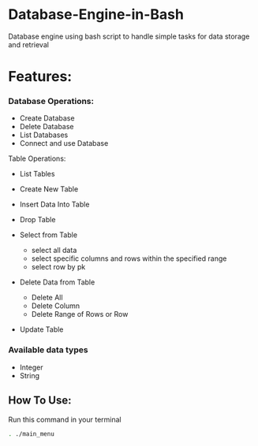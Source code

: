# Database-Engine-in-Bash
Database engine using bash script to handle simple tasks for data storage and retrieval
# Features:
### Database Operations:
* Create Database
* Delete Database
* List Databases
* Connect and use Database

Table Operations:
* List Tables
* Create New Table
* Insert Data Into Table
* Drop Table
* Select from Table
    - select all data
    - select specific columns and rows within the specified range
    - select row by pk
  
* Delete Data from Table
    - Delete All
    - Delete Column
    - Delete Range of Rows or Row
* Update Table

 ### Available data types
* Integer
* String 
## How To Use:
Run this command in your terminal
```sh
. ./main_menu
```

